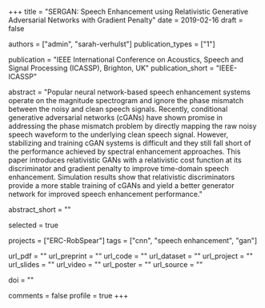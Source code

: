 +++
title = "SERGAN: Speech Enhancement using Relativistic Generative Adversarial Networks with Gradient Penalty"
date = 2019-02-16
draft = false

authors = ["admin", "sarah-verhulst"]
publication_types = ["1"]

publication = "IEEE International Conference on Acoustics, Speech and Signal Processing (ICASSP), Brighton, UK"
publication_short = "IEEE-ICASSP"

abstract = "Popular neural network-based speech enhancement systems operate on the magnitude spectrogram and ignore the phase mismatch between the noisy and clean speech signals. Recently, conditional generative adversarial networks (cGANs) have shown promise in addressing the phase mismatch problem by directly mapping the raw noisy speech waveform to the underlying clean speech signal. However, stabilizing and training cGAN systems is difficult and they still fall short of the performance achieved by spectral enhancement approaches. This paper introduces relativistic GANs with a relativistic cost function at its discriminator and gradient penalty to improve time-domain speech enhancement.  Simulation results show that relativistic discriminators provide a more stable training of cGANs and yield a better generator network for improved speech enhancement performance."

abstract_short = ""

selected = true

projects = ["ERC-RobSpear"]
tags = ["cnn", "speech enhancement", "gan"]

url_pdf = ""
url_preprint = ""
url_code = ""
url_dataset = ""
url_project = ""
url_slides = ""
url_video = ""
url_poster = ""
url_source = ""

doi = ""

comments = false
profile = true
+++
